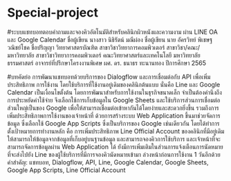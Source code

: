 # Special-project

#ระบบแชทบอทตอบคำถามและจองคิวอัตโนมัติสำหรับคลินิกผิวหนังและความงาม ผ่าน LINE OA และ Google Calendar
ชื่อผู้เขียน	นางสาว นิธิรัตน์ มณีผ่อง
ชื่อผู้เขียน	นาย อัครวิทย์ พิเชษฐวณิชย์โชค
ชื่อปริญญา	วิทยาศาสตรบัณฑิต สาขาวิชาวิทยาการคอมพิวเตอร์
สาขาวิชา/คณะ/มหาวิทยาลัย	สาขาวิชาวิทยาการคอมพิวเตอร์
คณะวิทยาศาสตร์และเทคโนโลยี
มหาวิทยาลัยธรรมศาสตร์
อาจารย์ที่ปรึกษาโครงงานพิเศษ	ผศ. ดร. ธนาธร ทะนานทอง
ปีการศึกษา	2565

#บทคัดย่อ
การพัฒนาแชทบอทด้วยบริการของ Dialogflow และการเชื่อมต่อกับ API เพื่อเพิ่มประสิทธิภาพ      การใช้งาน โดยใช้บริการที่ใช้งานอยู่เดิมของคลินิกต้นแบบ นั่นคือ Line และ  Google Calendar เป็นเงื่อนไขตั้งต้น โดยการพัฒนาสำหรับการใช้งานในธุรกิจขนาดเล็ก จำเป็นต้องคำนึงถึงการประหยัดค่าใช้จ่าย จึงเลือกใช้การเก็บข้อมูลใน Google Sheets และใช้บริการส่วนการเชื่อมต่อส่วนใหญ่เป็นของ Google เพื่อให้สามารถเชื่อมต่อเข้าหากันได้โดยง่ายและสะดวกยิ่งขึ้น รวมถึงการเพิ่มประสิทธิภาพการใช้งานของเจ้าหน้าที่ ด้วยการสร้างระบบ Web Application ขึ้นมาช่วยจัดการข้อมูล ซึ่งเลือกใช้ Google App Scripts ซึ่งเป็นบริการของ Google เช่นเดียวกัน โดยได้ทำการตั้งเป้าหมายการทำงานหลัก คือ การเพิ่มประสิทธิภาพ Line Official Account ของคลินิกที่มีอยู่เดิมให้สามารถให้ข้อมูลจากข้อมูลที่เก็บอยู่บนฐานข้อมูล และสามารถจองคิวการใช้บริการ และเจ้าหน้าที่จะสามารถจัดการข้อมูลผ่าน Web Application ได้ ยังมีการเพิ่มเติมในส่วนการแจ้งเตือนการนัดหมายที่จะส่งไปยัง Line ของผู้ใช้บริการที่มีการจองคิวนัดหมายเข้ามา ล่วงหน้าก่อนการใช้งาน 1 วันอีกด้วย
คำสำคัญ: แชทบอท, Dialogflow, API, Line, Google Calendar, Google Sheets, Google App Scripts, Line Official Account

